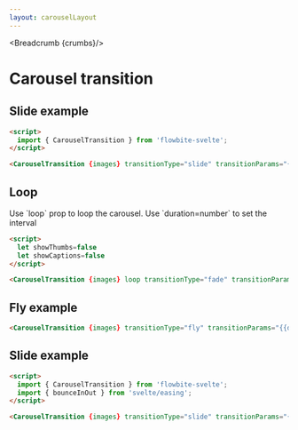 ```yaml
---
layout: carouselLayout
---
```


<script>
  import { CarouselTransition, Table, TableDefaultRow, Breadcrumb } from '$lib/index';
  import { quartInOut, sineInOut, bounceInOut, quintOut } from 'svelte/easing';
  import { images } from './imageData';
  // import componentProps from '../props/Carousel.json'
  // // Props table
  // let items = componentProps.props
	let propHeader = ['Name', 'Type', 'Default']
	
	let divClass='w-full relative overflow-x-auto shadow-md sm:rounded-lg'

  let showThumbs=false
  let showIndicators=false
  let showCaptions=false
  let slideControls=false

  let crumbs = [
    {
      label:'Home',
      href:'/'
    },
    {
      label:'Carousels',
      href:'/carousels/'
    },
    {
      label:'Carousel default',
      href:'/carousels/default'
    },
  ]
</script>

<Breadcrumb {crumbs}/>

<h1 class="text-3xl w-full dark:text-white py-8">Carousel transition</h1>

<h2 class="text-2xl w-full dark:text-white py-4">Slide example</h2>

<div class="container justify-center rounded-xl mx-auto bg-gradient-to-r bg-white dark:bg-gray-900 border border-gray-200 dark:border-gray-700 p-2 sm:p-6">
  <div class="max-w-4xl">
    <CarouselTransition {images} transitionType="fade" transitionParams="{{delay: 300, duration: 500}}"/>
  </div>
</div>

```html
<script>
  import { CarouselTransition } from 'flowbite-svelte';
</script>

<CarouselTransition {images} transitionType="slide" transitionParams="{{delay: 300, duration: 500}}"/>
```


<h2 class="text-2xl w-full dark:text-white py-4" id="Loop">Loop</h2>

<p>Use `loop` prop to loop the carousel. Use `duration=number` to set the interval</p>

<div class="container justify-center rounded-xl mx-auto bg-gradient-to-r bg-white dark:bg-gray-900 border border-gray-200 dark:border-gray-700 p-2 sm:p-6">
	<div class="max-w-4xl">
		<CarouselTransition {images} loop transitionType="fade" transitionParams="{{ duration: 1000 }}" {showCaptions} {showThumbs} duration="5000" />
	</div>
</div>

```html
<script>
  let showThumbs=false
  let showCaptions=false
</script>

<CarouselTransition {images} loop transitionType="fade" transitionParams="{{ duration: 1000 }}" {showCaptions} {showThumbs} duration="5000" />
```


<h2 class="text-2xl w-full dark:text-white py-4">Fly example</h2>

<div class="container justify-center rounded-xl mx-auto bg-gradient-to-r bg-white dark:bg-gray-900 border border-gray-200 dark:border-gray-700 p-2 sm:p-6">
  <div class="max-w-4xl">
    <CarouselTransition {images} transitionType="fly" transitionParams="{{delay: 250, duration: 300, x: 100}}" />
  </div>
</div>

```html
<CarouselTransition {images} transitionType="fly" transitionParams="{{delay: 250, duration: 300, x: 100}}" />
```

<h2 class="text-2xl w-full dark:text-white py-4">Slide example</h2>

<div class="container justify-center rounded-xl mx-auto bg-gradient-to-r bg-white dark:bg-gray-900 border border-gray-200 dark:border-gray-700 p-2 sm:p-6">
  <div class="max-w-4xl">
    <CarouselTransition {images} transitionType="slide" transitionParams="{{duration: 1500, easing: bounceInOut}}"/>
  </div>
</div>

```html
<script>
  import { CarouselTransition } from 'flowbite-svelte';
  import { bounceInOut } from 'svelte/easing';
</script>

<CarouselTransition {images} transitionType="slide" transitionParams="{{duration: 1500, easing: bounceInOut}}"/>
```
